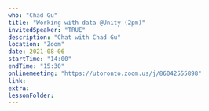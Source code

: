 ```yaml
---
who: "Chad Gu"
title: "Working with data @Unity (2pm)"
invitedSpeaker: "TRUE"
description: "Chat with Chad Gu"
location: "Zoom"
date: 2021-08-06
startTime: "14:00"
endTime: "15:30"
onlinemeeting: "https://utoronto.zoom.us/j/86042555898"
link: 
extra: 
lessonFolder: 
---
```

